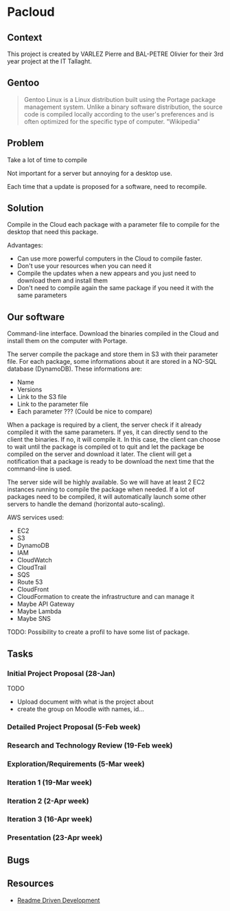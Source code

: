 # Pacloud

## Context

This project is created by VARLEZ Pierre and BAL-PETRE Olivier for their 3rd year project at the IT Tallaght.

## Gentoo

> Gentoo Linux is a Linux distribution built using the Portage package management system. Unlike a binary software distribution, the source code is compiled locally according to the user's preferences and is often optimized for the specific type of computer. "Wikipedia"

## Problem

Take a lot of time to compile

Not important for a server but annoying for a desktop use.

Each time that a update is proposed for a software, need to recompile.

## Solution

Compile in the Cloud each package with a parameter file to compile for the desktop that need this package.

Advantages:
* Can use more powerful computers in the Cloud to compile faster.
* Don't use your resources when you can need it
* Compile the updates when a new appears and you just need to download them and install them
* Don't need to compile again the same package if you need it with the same parameters

## Our software

Command-line interface.
Download the binaries compiled in the Cloud and install them on the computer with Portage.

The server compile the package and store them in S3 with their parameter file. For each package, some informations about it are stored in a NO-SQL database (DynamoDB). These informations are:
* Name
* Versions
* Link to the S3 file
* Link to the parameter file
* Each parameter ??? (Could be nice to compare)

When a package is required by a client, the server check if it already compiled it with the same parameters. If yes, it can directly send to the client the binaries. If no, it will compile it. In this case, the client can choose to wait until the package is compiled ot to quit and let the package be compiled on the server and download it later. The client will get a notification that a package is ready to be download the next time that the command-line is used.

The server side will be highly available.
So we will have at least 2 EC2 instances running to compile the package when needed. If a lot of packages need to be compiled, it will automatically launch some other servers to handle the demand (horizontal auto-scaling).

AWS services used:
* EC2
* S3
* DynamoDB
* IAM
* CloudWatch
* CloudTrail
* SQS
* Route 53
* CloudFront
* CloudFormation to create the infrastructure and can manage it
* Maybe API Gateway
* Maybe Lambda
* Maybe SNS


TODO: Possibility to create a profil to have some list of package.

## Tasks

### Initial Project Proposal (28-Jan)

TODO
* Upload document with what is the project about
* create the group on Moodle with names, id...


### Detailed Project Proposal (5-Feb week)

### Research and Technology Review (19-Feb week)

### Exploration/Requirements (5-Mar week)

### Iteration 1 (19-Mar week)

### Iteration 2 (2-Apr week)

### Iteration 3 (16-Apr week)

### Presentation (23-Apr week)

## Bugs


## Resources

* [Readme Driven Development](http://tom.preston-werner.com/2010/08/23/readme-driven-development.html)
